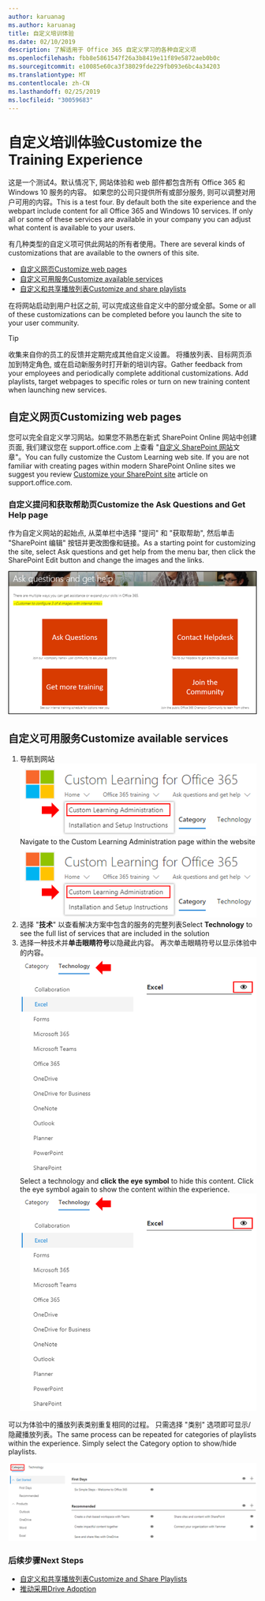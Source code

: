 ```yaml
---
author: karuanag
ms.author: karuanag
title: 自定义培训体验
ms.date: 02/10/2019
description: 了解适用于 Office 365 自定义学习的各种自定义项
ms.openlocfilehash: fbb8e5861547f26a3b8419e11f89e5872aeb0b0c
ms.sourcegitcommit: e10085e60ca3f38029fde229fb093e6bc4a34203
ms.translationtype: MT
ms.contentlocale: zh-CN
ms.lasthandoff: 02/25/2019
ms.locfileid: "30059683"
---
```

# <a name="customize-the-training-experience"></a><span data-ttu-id="fd0de-103">自定义培训体验</span><span class="sxs-lookup"><span data-stu-id="fd0de-103">Customize the Training Experience</span></span>

<span data-ttu-id="fd0de-p101">这是一个测试4。默认情况下, 网站体验和 web 部件都包含所有 Office 365 和 Windows 10 服务的内容。 如果您的公司只提供所有或部分服务, 则可以调整对用户可用的内容。</span><span class="sxs-lookup"><span data-stu-id="fd0de-p101">This is a test four. By default both the site experience and the webpart include content for all Office 365 and Windows 10 services.  If only all or some of these services are available in your company you can adjust what content is available to your users.</span></span>  

<span data-ttu-id="fd0de-107">有几种类型的自定义项可供此网站的所有者使用。</span><span class="sxs-lookup"><span data-stu-id="fd0de-107">There are several kinds of customizations that are available to the owners of this site.</span></span> 

- [<span data-ttu-id="fd0de-108">自定义网页</span><span class="sxs-lookup"><span data-stu-id="fd0de-108">Customize web pages</span></span>](#customizing-web-pages)
- [<span data-ttu-id="fd0de-109">自定义可用服务</span><span class="sxs-lookup"><span data-stu-id="fd0de-109">Customize available services</span></span>](#customize-available-services)
- [<span data-ttu-id="fd0de-110">自定义和共享播放列表</span><span class="sxs-lookup"><span data-stu-id="fd0de-110">Customize and share playlists</span></span>](customplaylist.md)

<span data-ttu-id="fd0de-111">在将网站启动到用户社区之前, 可以完成这些自定义中的部分或全部。</span><span class="sxs-lookup"><span data-stu-id="fd0de-111">Some or all of these customizations can be completed before you launch the site to your user community.</span></span>  

> [!TIP]
> <span data-ttu-id="fd0de-p102">收集来自你的员工的反馈并定期完成其他自定义设置。 将播放列表、目标网页添加到特定角色, 或在启动新服务时打开新的培训内容。</span><span class="sxs-lookup"><span data-stu-id="fd0de-p102">Gather feedback from your employees and periodically complete additional customizations.  Add playlists, target webpages to specific roles or turn on new training content when launching new services.</span></span> 

## <a name="customizing-web-pages"></a><span data-ttu-id="fd0de-114">自定义网页</span><span class="sxs-lookup"><span data-stu-id="fd0de-114">Customizing web pages</span></span>

<span data-ttu-id="fd0de-p103">您可以完全自定义学习网站。如果您不熟悉在新式 SharePoint Online 网站中创建页面, 我们建议您在 support.office.com 上查看 "[自定义 SharePoint 网站](https://support.office.com/en-us/article/customize-your-sharepoint-site-320b43e5-b047-4fda-8381-f61e8ac7f59b)文章"。</span><span class="sxs-lookup"><span data-stu-id="fd0de-p103">You can fully customize the Custom Learning web site. If you are not familiar with creating pages within modern SharePoint Online sites we suggest you review [Customize your SharePoint site](https://support.office.com/en-us/article/customize-your-sharepoint-site-320b43e5-b047-4fda-8381-f61e8ac7f59b) article on support.office.com.</span></span> 

### <a name="customize-the-ask-questions-and-get-help-page"></a><span data-ttu-id="fd0de-117">自定义**提问和获取帮助**页</span><span class="sxs-lookup"><span data-stu-id="fd0de-117">Customize the **Ask Questions and Get Help** page</span></span>

<span data-ttu-id="fd0de-118">作为自定义网站的起始点, 从菜单栏中选择 "提问" 和 "获取帮助", 然后单击 "SharePoint 编辑" 按钮并更改图像和链接。</span><span class="sxs-lookup"><span data-stu-id="fd0de-118">As a starting point for customizing the site, select Ask questions and get help from the menu bar, then click the SharePoint Edit button and change the images and the links.</span></span> 

![custom_ask](media/custom_ask.png)

## <a name="customize-available-services"></a><span data-ttu-id="fd0de-120">自定义可用服务</span><span class="sxs-lookup"><span data-stu-id="fd0de-120">Customize available services</span></span>

1.  <span data-ttu-id="fd0de-121">导航到网站![custom_admin 中的 "自定义学习管理" 页](media/custom_admin.png)</span><span class="sxs-lookup"><span data-stu-id="fd0de-121">Navigate to the Custom Learning Administration page within the website ![custom_admin.png](media/custom_admin.png)</span></span>
1. <span data-ttu-id="fd0de-122">选择 "**技术**" 以查看解决方案中包含的服务的完整列表</span><span class="sxs-lookup"><span data-stu-id="fd0de-122">Select **Technology** to see the full list of services that are included in the solution</span></span>
1. <span data-ttu-id="fd0de-p104">选择一种技术并**单击眼睛符号**以隐藏此内容。 再次单击眼睛符号以显示体验中的内容。![自定义](media/custom_techlist.png)</span><span class="sxs-lookup"><span data-stu-id="fd0de-p104">Select a technology and **click the eye symbol** to hide this content.  Click the eye symbol again to show the content within the experience. ![custom](media/custom_techlist.png)</span></span>

<span data-ttu-id="fd0de-p105">可以为体验中的播放列表类别重复相同的过程。 只需选择 "类别" 选项即可显示/隐藏播放列表。</span><span class="sxs-lookup"><span data-stu-id="fd0de-p105">The same process can be repeated for categories of playlists within the experience.  Simply select the Category option to show/hide playlists.</span></span> 

![custom_cat](media/custom_cat.png)

### <a name="next-steps"></a><span data-ttu-id="fd0de-129">后续步骤</span><span class="sxs-lookup"><span data-stu-id="fd0de-129">Next Steps</span></span>

- [<span data-ttu-id="fd0de-130">自定义和共享播放列表</span><span class="sxs-lookup"><span data-stu-id="fd0de-130">Customize and Share Playlists</span></span>](customplaylist.md)
- [<span data-ttu-id="fd0de-131">推动采用</span><span class="sxs-lookup"><span data-stu-id="fd0de-131">Drive Adoption</span></span>](driveadoption.md) 